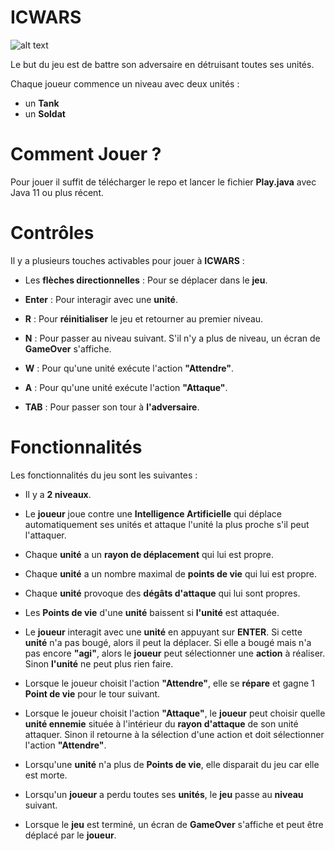 # ICWARS

![alt text](https://github.com/ehcm64/Mini-Projet-2/blob/688d981322f80c35f37704ae35fff1f9ed5ce5db/Screenshot%20from%202022-05-16%2017-05-15.png)

Le but du jeu est de battre son adversaire en détruisant toutes ses unités.

Chaque joueur commence un niveau avec deux unités : 
- un **Tank**
- un **Soldat**

# Comment Jouer ?

Pour jouer il suffit de télécharger le repo et lancer le fichier **Play.java** avec Java 11 ou plus récent.

# Contrôles
Il y a plusieurs touches activables pour jouer à **ICWARS** :
- Les **flèches directionnelles** : Pour se déplacer dans le **jeu**.
- **Enter** : Pour interagir avec une **unité**.

- **R** : Pour **réinitialiser** le jeu et retourner au premier niveau.

- **N** : Pour passer au niveau suivant. S'il n'y a plus de niveau, un écran de **GameOver** s'affiche.

- **W** : Pour qu'une unité exécute l'action **"Attendre"**.

- **A** : Pour qu'une unité exécute l'action **"Attaque"**.

- **TAB** : Pour passer son tour à **l'adversaire**.

# Fonctionnalités

Les fonctionnalités du jeu sont les suivantes : 
- Il y a **2 niveaux**.

- Le **joueur** joue contre une **Intelligence Artificielle** qui déplace automatiquement ses unités et attaque l'unité la plus proche s'il peut l'attaquer.

- Chaque **unité** a un **rayon de déplacement** qui lui est propre.

- Chaque **unité** a un nombre maximal de **points de vie** qui lui est propre.

- Chaque **unité** provoque des **dégâts d'attaque** qui lui sont propres.

- Les **Points de vie**  d'une **unité** baissent si **l'unité** est attaquée.

- Le **joueur** interagit avec une **unité** en appuyant sur **ENTER**. Si cette **unité** n'a pas bougé, alors il peut la déplacer. Si elle a bougé mais n'a pas encore **"agi"**, alors le **joueur** peut sélectionner une **action** à réaliser. Sinon **l'unité** ne peut plus rien faire.

- Lorsque le joueur choisit l'action **"Attendre"**, elle se **répare** et gagne 1 **Point de vie** pour le tour suivant.

- Lorsque le joueur choisit l'action **"Attaque"**, le **joueur** peut choisir quelle **unité ennemie** située à l'intérieur du **rayon d'attaque** de son unité attaquer. Sinon il retourne à la sélection d'une action et doit sélectionner l'action **"Attendre"**.

- Lorsqu'une **unité** n'a plus de **Points de vie**, elle disparait du jeu car elle est morte.

- Lorsqu'un **joueur** a perdu toutes ses **unités**, le **jeu** passe au **niveau** suivant.

- Lorsque le **jeu** est terminé, un écran de **GameOver** s'affiche et peut être déplacé par le **joueur**.


